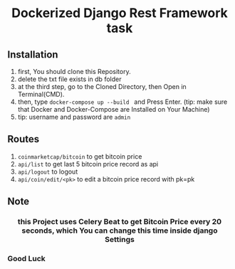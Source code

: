 <div  align="center">
<h1  align="center">Dockerized Django Rest Framework task</h1>
</div>

## Installation

1. first, You should clone this Repository.<br/>
2. delete the txt file exists in db folder
3. at the third step, go to the Cloned Directory, then Open in Terminal(CMD). <br/>
4. then, type ```docker-compose up --build ``` and Press Enter. (tip: make sure that Docker and Docker-Compose are Installed on Your Machine)
5. tip: username and password are ``` admin ```

## Routes

1. ```coinmarketcap/bitcoin``` to get bitcoin price <br/>
2. ```api/list``` to get last 5 bitcoin price record as api <br/>
3. ```api/logout``` to logout <br/>
4. ```api/coin/edit/<pk>``` to edit a bitcoin price record with pk=pk<br/>

## Note
<h3  align="center">this Project uses Celery Beat to get Bitcoin Price every 20 seconds, which You can change this time inside django Settings</h3>


### Good Luck
